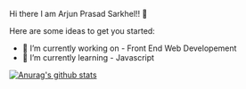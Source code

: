 Hi there I am Arjun Prasad Sarkhel!! 👋



Here are some ideas to get you started:

- 🔭 I’m currently working on - Front End Web Developement
- 🌱 I’m currently learning - Javascript


[![Anurag's github stats](https://github-readme-stats.vercel.app/api?username=ArjunPrasadSarkhel)](https://github.com/anuraghazra/github-readme-stats)
